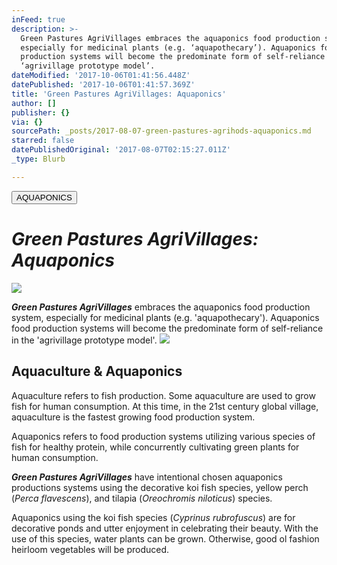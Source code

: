 ```yaml
---
inFeed: true
description: >-
  Green Pastures AgriVillages embraces the aquaponics food production system,
  especially for medicinal plants (e.g. ‘aquapothecary’). Aquaponics food
  production systems will become the predominate form of self-reliance in the
  ‘agrivillage prototype model’.
dateModified: '2017-10-06T01:41:56.448Z'
datePublished: '2017-10-06T01:41:57.369Z'
title: 'Green Pastures AgriVillages: Aquaponics'
author: []
publisher: {}
via: {}
sourcePath: _posts/2017-08-07-green-pastures-agrihods-aquaponics.md
starred: false
datePublishedOriginal: '2017-08-07T02:15:27.011Z'
_type: Blurb

---
```

<button data-role="cta" style="">AQUAPONICS</button>

# _**Green Pastures AgriVillages: Aquaponics**_
![](https://the-grid-user-content.s3-us-west-2.amazonaws.com/022c92fe-ec46-4932-8a4f-b4403c0eb2f0.jpg)

_**Green Pastures AgriVillages**_ embraces the aquaponics food production system, especially for medicinal plants (e.g. 'aquapothecary'). Aquaponics food production systems will become the predominate form of self-reliance in the 'agrivillage prototype model'.
![](https://the-grid-user-content.s3-us-west-2.amazonaws.com/add62ef1-2a76-4065-8779-eb7185808152.jpg)

## Aquaculture & Aquaponics

Aquaculture refers to fish production. Some aquaculture are used to grow fish for human consumption. At this time, in the 21st century global village, aquaculture is the fastest growing food production system.

Aquaponics refers to food production systems utilizing various species of fish for healthy protein, while concurrently cultivating green plants for human consumption.

_**Green Pastures AgriVillages**_ have intentional chosen aquaponics productions systems using the decorative koi fish species, yellow perch (_Perca flavescens_), and tilapia (_Oreochromis niloticus_) species.

Aquaponics using the koi fish species (_Cyprinus rubrofuscus_) are for decorative ponds and utter enjoyment in celebrating their beauty. With the use of this species, water plants can be grown. Otherwise, good ol fashion heirloom vegetables will be produced.